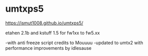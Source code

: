 # umtxps5

https://ismut1008.github.io/umtxps5/

etahen 2.1b and kstuff 1.5 for fw1xx to fw5.xx

-with anti freeze script credits to Mouuuu
-updated to umtx2 with performance improvements by idlesause
